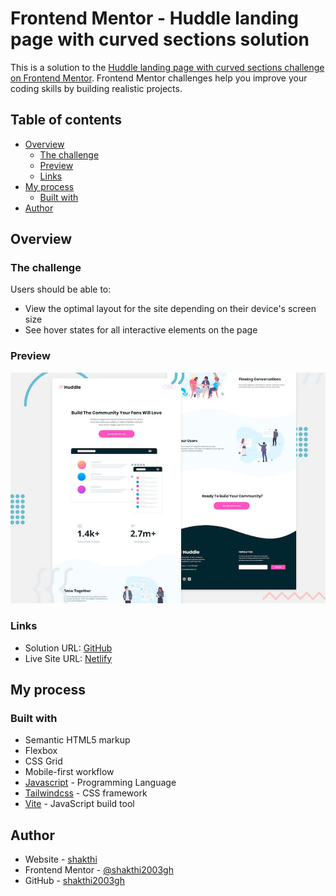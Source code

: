 # Frontend Mentor - Huddle landing page with curved sections solution

This is a solution to the [Huddle landing page with curved sections challenge on Frontend Mentor](https://www.frontendmentor.io/challenges/huddle-landing-page-with-curved-sections-5ca5ecd01e82137ec91a50f2). Frontend Mentor challenges help you improve your coding skills by building realistic projects.

## Table of contents

- [Overview](#overview)
  - [The challenge](#the-challenge)
  - [Preview](#preview)
  - [Links](#links)
- [My process](#my-process)
  - [Built with](#built-with)
- [Author](#author)

## Overview

### The challenge

Users should be able to:

- View the optimal layout for the site depending on their device's screen size
- See hover states for all interactive elements on the page

### Preview

![](./preview.jpg)

### Links

- Solution URL: [GitHub](https://github.com/shakthi2003gh/Frontend-Mentor-huddle-landing-page-with-curved-sections)
- Live Site URL: [Netlify](https://splendorous-kulfi-ff7488.netlify.app)

## My process

### Built with

- Semantic HTML5 markup
- Flexbox
- CSS Grid
- Mobile-first workflow
- [Javascript](https://developer.mozilla.org/en-US/docs/Web/JavaScript) - Programming Language
- [Tailwindcss](https://tailwindcss.com/) - CSS framework
- [Vite](https://vite.dev/) - JavaScript build tool

## Author

- Website - [shakthi](https://portfolio-shakthi.netlify.app)
- Frontend Mentor - [@shakthi2003gh](https://www.frontendmentor.io/profile/shakthi2003gh)
- GitHub - [shakthi2003gh](https://github.com/shakthi2003gh)
